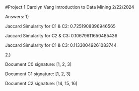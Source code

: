 #Project 1
Carolyn Vang
Introduction to Data Mining
2/22/2024


Answers:
1)

Jaccard Simularity for C1 & C2: 0.7251908396946565

Jaccard Simularity for C2 & C3: 0.10679611650485436 

Jaccard Simularity for C1 & C3: 0.11330049261083744 

2.)

Document C0 signature: 
[1, 2, 3]

Document C1 signature: 
[1, 2, 3]

Document C2 signature: 
[14, 15, 16]

